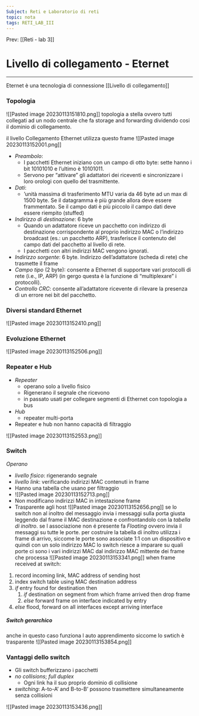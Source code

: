 ```yaml
---
Subject: Reti e Laboratorio di reti
topic: nota
tags: RETI_LAB_III
---
```


Prev: [[Reti - lab 3]]

# Livello di collegamento - Eternet
---
Eternet è una tecnologia di connessione [[Livello di collegamento]]
### Topologia
![[Pasted image 20230113151810.png]]
topologia a stella ovvero tutti collegati ad un nodo centrale che fa storage and forwarding dividendo cosi il dominio di collegamento.

il livello Collegamento Ethernet utilizza questo frame
![[Pasted image 20230113152001.png]]
- _Preambolo_:
	- I pacchetti Ethernet iniziano con un campo di otto byte: sette hanno i bit 10101010 e l’ultimo è 10101011. 
	- Servono per “attivare” gli adattatori dei riceventi e sincronizzare i loro orologi con quello del trasmittente. 
- _Dati_: 
	- ’unità massima di trasferimento MTU varia da 46 byte ad un max di 1500 byte. Se il datagramma è più grande allora deve essere frammentato. Se il campo dati è più piccolo il campo dati deve essere riempito (stuffed)
- _Indirizzo di destinazione_: 6 byte 
	- Quando un adattatore riceve un pacchetto con indirizzo di destinazione corrispondente al proprio indirizzo MAC o l’indirizzo broadcast (es.: un pacchetto ARP), trasferisce il contenuto del campo dati del pacchetto al livello di rete. 
	- I pacchetti con altri indirizzi MAC vengono ignorati. 
- _Indirizzo sorgente_: 6 byte. Indirizzo dell’adattatore (scheda di rete) che trasmette il frame 
- _Campo tipo_ (2 byte): consente a Ethernet di supportare vari protocolli di rete (i.e., IP, ARP) (in gergo questa è la funzione di “multiplexare” i protocolli). 
- _Controllo CRC_: consente all’adattatore ricevente di rilevare la presenza di un errore nei bit del pacchetto.



### Diversi standard Ethernet 
![[Pasted image 20230113152410.png]]

### Evoluzione Ethernet 
![[Pasted image 20230113152506.png]]


### Repeater e Hub
- _Repeater_ 
	- operano solo a livello fisico 
	- Rigenerano il segnale che ricevono 
	- in passato usati per collegare segmenti di Ethernet con topologia a bus 
- _Hub_ 
	- repeater multi-porta 
- Repeater e hub non hanno capacità di filtraggio

![[Pasted image 20230113152553.png]]
### Switch
_Operano_
- _livello fisico_: rigenerando segnale 
- _livello link_: verificando indirizzi MAC contenuti in frame 
- Hanno una tabella che usano per filtraggio 
- ![[Pasted image 20230113152713.png]]
- Non modificano indirizzi MAC in intestazione frame
- Trasparente agli host
![[Pasted image 20230113152656.png]]
se lo switch non al inoltro del messaggio invia i messaggi sulla porta giusta leggendo dal frame il MAC destinazione e confrontandolo con la _tabella di inoltro_. se l associazione non é presente fa _Floating_ ovvero invia il messaggi su tutte le porte.
per costruire la tabella di inoltro utilizza i frame di arrivo, siccome le porte sono associate 1:1 con un dispositivo e quindi con un solo indirizzo MAC lo switch riesce a imparare su quali porte ci sono i vari indirizzi MAC dal indirizzo MAC mittente dei frame che processa 
![[Pasted image 20230113153341.png]]
when frame received at switch: 
1. record incoming link, MAC address of sending host 
2. index switch table using MAC destination address 
3. _if_ entry found for destination then 
	1.  _if_ destination on segment from which frame arrived then drop frame 
	2. _else_ forward frame on interface indicated by entry  
4. _else_ flood, forward on all interfaces except arriving interface 

##### Switch gerarchico
anche in questo caso funziona l auto apprendimento siccome lo swtich è trasparente 
![[Pasted image 20230113153854.png]]

### Vantaggi dello switch
- Gli switch bufferizzano i pacchetti 
- _no collisions_; _full duplex_ 
	- Ogni link ha il suo proprio dominio di collisione 
- _switching_: A-to-A’ and B-to-B’ possono trasmettere simultaneamente senza collisioni

![[Pasted image 20230113153436.png]]